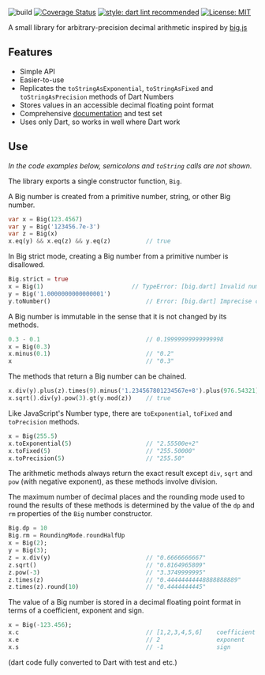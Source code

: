 <!--
This README describes the package. If you publish this package to pub.dev,
this README's contents appear on the landing page for your package.

For information about how to write a good package README, see the guide for
[writing package pages](https://dart.dev/guides/libraries/writing-package-pages).

For general information about developing packages, see the Dart guide for
[creating packages](https://dart.dev/guides/libraries/create-library-packages)
and the Flutter guide for
[developing packages and plugins](https://flutter.dev/developing-packages).
-->
![build](https://github.com/serdimoa/big.dart/workflows/big.dart/badge.svg)
[![Coverage Status](https://coveralls.io/repos/github/serdimoa/big.dart/badge.svg)](https://coveralls.io/github/serdimoa/big.dart)
[![style: dart lint recommended](https://img.shields.io/badge/style-lints_recommended-40c4ff.svg)](https://pub.dev/packages/lints)
[![License: MIT](https://img.shields.io/badge/license-MIT-purple.svg)](https://opensource.org/licenses/MIT)


A small library for arbitrary-precision decimal arithmetic inspired by [big.js](https://github.com/MikeMcl/big.js/)

## Features

- Simple API
- Easier-to-use
- Replicates the `toStringAsExponential`, `toStringAsFixed` and `toStringAsPrecision` methods of Dart Numbers
- Stores values in an accessible decimal floating point format
- Comprehensive [documentation](http://mikemcl.github.io/big.js/) and test set
- Uses only Dart, so works in well where Dart work


## Use

*In the code examples below, semicolons and `toString` calls are not shown.*

The library exports a single constructor function, `Big`.

A Big number is created from a primitive number, string, or other Big number.

```dart
var x = Big(123.4567)
var y = Big('123456.7e-3')
var z = Big(x)
x.eq(y) && x.eq(z) && y.eq(z)          // true
```

In Big strict mode, creating a Big number from a primitive number is disallowed.

```dart
Big.strict = true
x = Big(1)                         // TypeError: [big.dart] Invalid number
y = Big('1.0000000000000001')
y.toNumber()                           // Error: [big.dart] Imprecise conversion
```

A Big number is immutable in the sense that it is not changed by its methods.

```dart
0.3 - 0.1                              // 0.19999999999999998
x = Big(0.3)
x.minus(0.1)                           // "0.2"
x                                      // "0.3"
```

The methods that return a Big number can be chained.

```dart
x.div(y).plus(z).times(9).minus('1.234567801234567e+8').plus(976.54321).div('2598.11772')
x.sqrt().div(y).pow(3).gt(y.mod(z))    // true
```

Like JavaScript's Number type, there are `toExponential`, `toFixed` and `toPrecision` methods.

```dart
x = Big(255.5)
x.toExponential(5)                     // "2.55500e+2"
x.toFixed(5)                           // "255.50000"
x.toPrecision(5)                       // "255.50"
```

The arithmetic methods always return the exact result except `div`, `sqrt` and `pow`
(with negative exponent), as these methods involve division.

The maximum number of decimal places and the rounding mode used to round the results of these methods is determined by the value of the `dp` and `rm` properties of the `Big` number constructor.

```dart
Big.dp = 10
Big.rm = RoundingMode.roundHalfUp
x = Big(2);
y = Big(3);
z = x.div(y)                           // "0.6666666667"
z.sqrt()                               // "0.8164965809"
z.pow(-3)                              // "3.3749999995"
z.times(z)                             // "0.44444444448888888889"
z.times(z).round(10)                   // "0.4444444445"
```

The value of a Big number is stored in a decimal floating point format in terms of a coefficient, exponent and sign.

```dart
x = Big(-123.456);
x.c                                    // [1,2,3,4,5,6]    coefficient (i.e. significand)
x.e                                    // 2                exponent
x.s                                    // -1               sign
```


(dart code fully converted to Dart with test and etc.)


